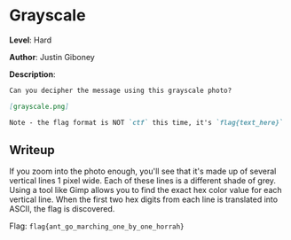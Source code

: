 # Grayscale
**Level**: Hard

**Author**: Justin Giboney

**Description**:
```markdown
Can you decipher the message using this grayscale photo?

[grayscale.png]

Note - the flag format is NOT `ctf` this time, it's `flag{text_here}`
```

## Writeup
If you zoom into the photo enough, you'll see that it's made up of several vertical lines 1 pixel wide. Each of these lines is a different shade of grey. Using a tool like Gimp allows you to find the exact hex color value for each vertical line. When the first two hex digits from each line is translated into ASCII, the flag is discovered.

Flag: `flag{ant_go_marching_one_by_one_horrah}`